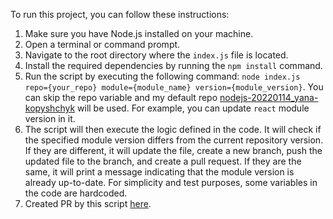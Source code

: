 To run this project, you can follow these instructions:
1. Make sure you have Node.js installed on your machine.
2. Open a terminal or command prompt.
3. Navigate to the root directory where the `index.js` file is located.
4. Install the required dependencies by running the `npm install` command.
5. Run the script by executing the following command: `node index.js repo={your_repo} module={module_name} version={module_version}`. You can skip the repo variable and my default repo <a href="https://github.com/YanaKopyshchyk1/nodejs-20220114_yana-kopyshchyk">nodejs-20220114_yana-kopyshchyk</a> will be used. For example, you can update `react` module version in it. 
6. The script will then execute the logic defined in the code. It will check if the specified module version differs from the current repository version. If they are different, it will update the file, create a new branch, push the updated file to the branch, and create a pull request. If they are the same, it will print a message indicating that the module version is already up-to-date.
For simplicity and test purposes, some variables in the code are hardcoded.
7. Created PR by this script <a href="https://github.com/YanaKopyshchyk1/nodejs-20220114_yana-kopyshchyk/pull/8">here</a>.
